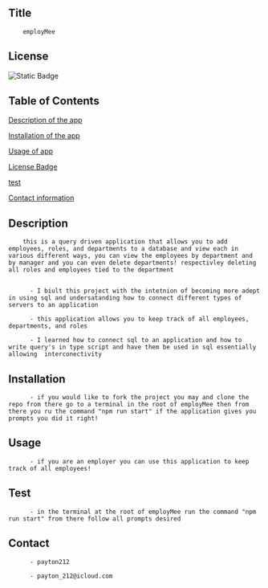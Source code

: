 
  ## Title
        employMee
 
          
## License
![Static Badge](https://img.shields.io/badge/License-%20MIT%20License-red)

   
  ## Table of Contents

[Description of the app](#description)


[Installation of the app](#installation)


[Usage of app](#usage)


[License Badge](#license)


[test](#test)


[Contact information](#contact)
         

    
 ## Description
        this is a query driven application that allows you to add employees, roles, and departments to a database and view each in various different ways, you can view the employees by department and by manager and you can even delete departments! respectivley deleting all roles and employees tied to the department

        
          - I biult this project with the intetnion of becoming more adept in using sql and undersatanding how to connect different types of servers to an application

          - this application allows you to keep track of all employees, departments, and roles

          - I learned how to connect sql to an application and how to write query's in type script and have them be used in sql essentially allowing  interconectivity

    
  ## Installation

          - if you would like to fork the project you may and clone the repo from there go to a terminal in the root of employMee then from there you ru the command "npm run start" if the application gives you prompts you did it right!
           

    
  ## Usage

          - if you are an employer you can use this application to keep track of all employees!



     
  ## Test
          - in the terminal at the root of employMee run the command "npm run start" from there follow all prompts desired


    
  ## Contact

          - payton212

          - payton_212@icloud.com

